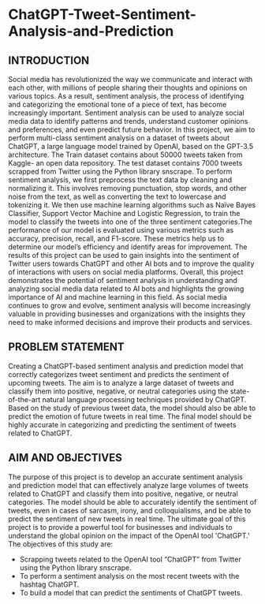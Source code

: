 # ChatGPT-Tweet-Sentiment-Analysis-and-Prediction

## INTRODUCTION
Social media has revolutionized the way we communicate and interact with each other, with
millions of people sharing their thoughts and opinions on various topics. As a result, sentiment
analysis, the process of identifying and categorizing the emotional tone of a piece of text, has
become increasingly important. Sentiment analysis can be used to analyze social media data to
identify patterns and trends, understand customer opinions and preferences, and even predict
future behavior.
In this project, we aim to perform multi-class sentiment analysis on a dataset of tweets about
ChatGPT, a large language model trained by OpenAI, based on the GPT-3.5 architecture. The
Train dataset contains about 50000 tweets taken from Kaggle- an open data repository. The test
dataset contains 7000 tweets scrapped from Twitter using the Python library snscrape.
To perform sentiment analysis, we first preprocess the text data by cleaning and normalizing it.
This involves removing punctuation, stop words, and other noise from the text, as well as
converting the text to lowercase and tokenizing it. We then use machine learning algorithms such
as Naïve Bayes Classifier, Support Vector Machine and Logistic Regression, to train the model
to classify the tweets into one of the three sentiment categories.The performance of our model is
evaluated using various metrics such as accuracy, precision, recall, and F1-score. These metrics
help us to determine our model’s efficiency and identify areas for improvement.
The results of this project can be used to gain insights into the sentiment of Twitter users towards
ChatGPT and other AI bots and to improve the quality of interactions with users on social media
platforms.
Overall, this project demonstrates the potential of sentiment analysis in understanding and
analyzing social media data related to AI bots and highlights the growing importance of AI and
machine learning in this field. As social media continues to grow and evolve, sentiment analysis
will become increasingly valuable in providing businesses and organizations with the insights
they need to make informed decisions and improve their products and services.

## PROBLEM STATEMENT
Creating a ChatGPT-based sentiment analysis and prediction model that correctly categorizes
tweet sentiment and predicts the sentiment of upcoming tweets. The aim is to analyze a large
dataset of tweets and classify them into positive, negative, or neutral categories using the
state-of-the-art natural language processing techniques provided by ChatGPT. Based on the study
of previous tweet data, the model should also be able to predict the emotion of future tweets in
real time. The final model should be highly accurate in categorizing and predicting the sentiment
of tweets related to ChatGPT.

## AIM AND OBJECTIVES
The purpose of this project is to develop an accurate sentiment analysis and prediction model
that can effectively analyze large volumes of tweets related to ChatGPT and classify them into
positive, negative, or neutral categories. The model should be able to accurately identify the
sentiment of tweets, even in cases of sarcasm, irony, and colloquialisms, and be able to predict
the sentiment of new tweets in real time. The ultimate goal of this project is to provide a
powerful tool for businesses and individuals to understand the global opinion on the impact of
the OpenAI tool 'ChatGPT.'
The objectives of this study are:
* Scrapping tweets related to the OpenAI tool “ChatGPT” from Twitter using the Python library snscrape.
* To perform a sentiment analysis on the most recent tweets with the hashtag ChatGPT.
* To build a model that can predict the sentiments of ChatGPT tweets.
